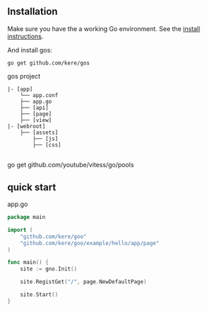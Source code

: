 ## Installation
Make sure you have the a working Go environment. See the [install instructions](http://golang.org/doc/install.html).

And install gos:

	go get github.com/kere/gos


gos project
```
|- [app]
	└── app.conf
	├── app.go
	├── [api]
	├── [page]
	├── [view]
|- [webroot]
	├── [assets]
		├── [js]
		├── [css]
```
##
go get github.com/youtube/vitess/go/pools

## quick start
app.go
```go
package main

import (
	"github.com/kere/goo"
	"github.com/kere/goo/example/hello/app/page"
)

func main() {
	site := gno.Init()

	site.RegistGet("/", page.NewDefaultPage)

	site.Start()
}
```
